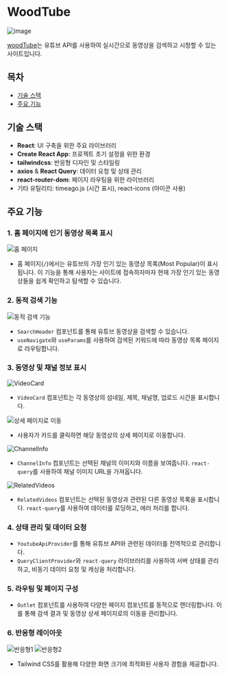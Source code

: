 # WoodTube

![image](https://github.com/Stilllee/woodtube/assets/108785772/849d86bb-5f29-4883-9550-f09d465a8adc)
<br>

[woodTube](https://woodtube.netlify.app/)는 유튜브 API를 사용하여 실시간으로 동영상을 검색하고 시청할 수 있는 사이트입니다.
<br>

## 목차

- [기술 스택](#기술-스택)
- [주요 기능](#주요-기능)
  <br>

## 기술 스택

- **React**: UI 구축을 위한 주요 라이브러리
- **Create React App**: 프로젝트 초기 설정을 위한 환경
- **tailwindcss**: 반응형 디자인 및 스타일링
- **axios** & **React Query**: 데이터 요청 및 상태 관리
- **react-router-dom**: 페이지 라우팅을 위한 라이브러리
- 기타 유틸리티: timeago.js (시간 표시), react-icons (아이콘 사용)
  <br>

## 주요 기능

### 1. 홈 페이지에 인기 동영상 목록 표시

![홈 페이지](https://github.com/Stilllee/woodtube/assets/108785772/1fa0bb60-5c27-4b1b-ad9b-26e464455f2d)

- 홈 페이지(`/`)에서는 유튜브의 가장 인기 있는 동영상 목록(Most Popular)이 표시됩니다. 이 기능을 통해 사용자는 사이트에 접속하자마자 현재 가장 인기 있는 동영상들을 쉽게 확인하고 탐색할 수 있습니다.
  <br>

### 2. 동적 검색 기능

![동적 검색 기능](https://github.com/Stilllee/woodtube/assets/108785772/9729639c-04cc-4bdb-811c-fcaa605d6667)

- `SearchHeader` 컴포넌트를 통해 유튜브 동영상을 검색할 수 있습니다.
- `useNavigate`와 `useParams`를 사용하여 검색된 키워드에 따라 동영상 목록 페이지로 라우팅합니다.
  <br>

### 3. 동영상 및 채널 정보 표시

![VideoCard](https://github.com/Stilllee/woodtube/assets/108785772/d56e385a-90a4-4a39-bf60-9aecf169a2e2)

- `VideoCard` 컴포넌트는 각 동영상의 섬네일, 제목, 채널명, 업로드 시간을 표시합니다.
  <br>

![상세 페이지로 이동](https://github.com/Stilllee/woodtube/assets/108785772/f5f682b4-5af5-416a-9537-52a21adeeb3f)

- 사용자가 카드를 클릭하면 해당 동영상의 상세 페이지로 이동합니다.
  <br>

![ChannelInfo](https://github.com/Stilllee/woodtube/assets/108785772/e5e937de-3388-426e-88ff-a82f7d6eead0)

- `ChannelInfo` 컴포넌트는 선택된 채널의 이미지와 이름을 보여줍니다. `react-query`를 사용하여 채널 이미지 URL을 가져옵니다.
  <br>

![RelatedVideos](https://github.com/Stilllee/woodtube/assets/108785772/f204d655-fa53-47f6-890d-183ef6660d5a)

- `RelatedVideos` 컴포넌트는 선택된 동영상과 관련된 다른 동영상 목록을 표시합니다. `react-query`를 사용하여 데이터를 로딩하고, 에러 처리를 합니다.
  <br>

### 4. 상태 관리 및 데이터 요청

- `YoutubeApiProvider`를 통해 유튜브 API와 관련된 데이터를 전역적으로 관리합니다.
- `QueryClientProvider`와 `react-query` 라이브러리를 사용하여 서버 상태를 관리하고, 비동기 데이터 요청 및 캐싱을 처리합니다.
  <br>

### 5. 라우팅 및 페이지 구성

- `Outlet` 컴포넌트를 사용하여 다양한 페이지 컴포넌트를 동적으로 렌더링합니다. 이를 통해 검색 결과 및 동영상 상세 페이지로의 이동을 관리합니다.
  <br>

### 6. 반응형 레이아웃

![반응형1](https://github.com/Stilllee/woodtube/assets/108785772/e989d201-0272-4a92-baea-7460659d757d)
![반응형2](https://github.com/Stilllee/woodtube/assets/108785772/5509afba-7d3f-426a-874e-7b7ab0ad4c71)

- Tailwind CSS를 활용해 다양한 화면 크기에 최적화된 사용자 경험을 제공합니다.
